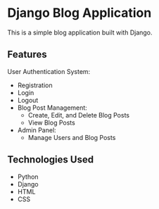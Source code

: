 # Django Blog Application

This is a simple blog application built with Django.

## Features

 User Authentication System:
  - Registration
  - Login
  - Logout
- Blog Post Management:
  - Create, Edit, and Delete Blog Posts
  - View Blog Posts
- Admin Panel:
  - Manage Users and Blog Posts

## Technologies Used

- Python
- Django
- HTML
- CSS
